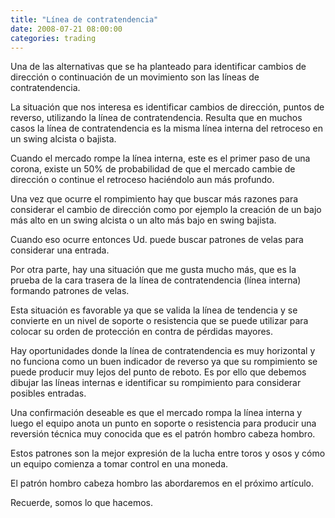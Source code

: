 ```yaml
---
title: "Línea de contratendencia"
date: 2008-07-21 08:00:00
categories: trading
---
```

Una de las alternativas que se ha planteado para identificar cambios de dirección o continuación de un movimiento son las líneas de contratendencia.

La situación que nos interesa es identificar cambios de dirección, puntos de reverso, utilizando la línea de contratendencia. Resulta que en muchos casos la línea de contratendencia es la misma línea interna del retroceso en un swing alcista o bajista.

Cuando el mercado rompe la línea interna, este es el primer paso de una corona, existe un 50% de probabilidad de que el mercado cambie de dirección o continue el retroceso haciéndolo aun más profundo.

Una vez que ocurre el rompimiento hay que buscar más razones para considerar el cambio de dirección como por ejemplo la creación de un bajo más alto en un swing alcista o un alto más bajo en swing bajista.

Cuando eso ocurre entonces Ud. puede buscar patrones de velas para considerar una entrada.

Por otra parte, hay una situación que me gusta mucho más, que es la prueba de la cara trasera de la línea de contratendencia (línea interna) formando patrones de velas. 

Esta situación es favorable ya que se valida la línea de tendencia y se convierte en un nivel de soporte o resistencia que se puede utilizar para colocar su orden de protección en contra de pérdidas mayores.

Hay oportunidades donde la línea de contratendencia es muy horizontal y no funciona como un buen indicador de reverso ya que su rompimiento se puede producir muy lejos del punto de reboto. Es por ello que debemos dibujar las líneas internas e identificar su rompimiento para considerar posibles entradas.

Una confirmación deseable es que el mercado rompa la línea interna y luego el equipo anota un punto en soporte o resistencia para producir una reversión técnica muy conocida que es el patrón hombro cabeza hombro.

Estos patrones son la mejor expresión de la lucha entre toros y osos y cómo un equipo comienza a tomar control en una moneda.

El patrón hombro cabeza hombro las abordaremos en el próximo artículo.

Recuerde, somos lo que hacemos.